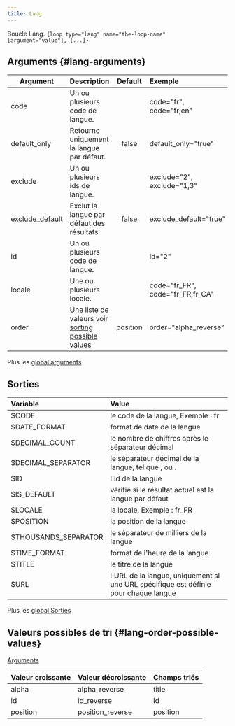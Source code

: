 ```yaml
---
title: Lang
---
```


Boucle Lang.
`{loop type="lang" name="the-loop-name" [argument="value"], [...]}`

## Arguments {#lang-arguments}

| Argument        | Description                                                                      | Default  | Exemple                          |
|-----------------|:---------------------------------------------------------------------------------|:--------:|:---------------------------------|
| code            | Un ou plusieurs code de langue.                                                  |          | code="fr", code="fr,en"          |
| default_only    | Retourne uniquement la langue par défaut.                                        |  false   | default_only="true"              |
| exclude         | Un ou plusieurs ids de langue.                                                   |          | exclude="2", exclude="1,3"       |
| exclude_default | Exclut la langue par défaut des résultats.                                       |  false   | exclude_default="true"           |
| id              | Un ou plusieurs code de langue.                                                  |          | id="2"                           |
| locale          | Une ou plusieurs locale.                                                         |          | code="fr_FR", code="fr_FR,fr_CA" |
| order           | Une liste de valeurs voir [sorting possible values](#lang-order-possible-values) | position | order="alpha_reverse"            |

Plus les [global arguments](./global_arguments)

## Sorties

| Variable             | Value                                                                               |
|:---------------------|:------------------------------------------------------------------------------------|
| $CODE                | le code de la langue, Exemple : fr                                                  |
| $DATE_FORMAT         | format de date de la langue                                                         |
| $DECIMAL_COUNT       | le nombre de chiffres après le séparateur décimal                                   |
| $DECIMAL_SEPARATOR   | le séparateur décimal de la langue, tel que , ou .                                  |
| $ID                  | l'id de la langue                                                                   |
| $IS_DEFAULT          | vérifie si le résultat actuel est la langue par défaut                              |
| $LOCALE              | la locale, Exemple : fr_FR                                                          |
| $POSITION            | la position de la langue                                                            |
| $THOUSANDS_SEPARATOR | le séparateur de milliers de la langue                                              |
| $TIME_FORMAT         | format de l'heure de la langue                                                      |
| $TITLE               | le titre de la langue                                                               |
| $URL                 | l'URL de la langue, uniquement si une URL spécifique est définie pour chaque langue |

Plus les [global Sorties](./global_Sorties)

## Valeurs possibles de tri {#lang-order-possible-values}
[Arguments](#lang-arguments)

| Valeur croissante | Valeur décroissante | Champs triés |
|-------------------|---------------------|:-------------|
| alpha             | alpha_reverse       | title        |
| id                | id_reverse          | Id           |
| position          | position_reverse    | position     |

